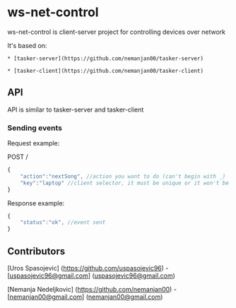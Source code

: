 # ws-net-control

ws-net-control is client-server project for controlling devices over network

It's based on:

	* [tasker-server](https://github.com/nemanjan00/tasker-server)

	* [tasker-client](https://github.com/nemanjan00/tasker-client)

## API

API is similar to tasker-server and tasker-client

### Sending events

Request example:

POST /

```javascript
{
	"action":"nextSong", //action you want to do (can't begin with _)
	"key":"laptop" //client selector, it must be unique or it won't be registered
}
```

Response example:

```javascript
{
	"status":"ok", //event sent
}
```

## Contributors

[Uros Spasojevic] (https://github.com/uspasojevic96) - [uspasojevic96@gmail.com] (uspasojevic96@gmail.com)

[Nemanja Nedeljkovic] (https://github.com/nemanjan00) - [nemanjan00@gmail.com] (nemanjan00@gmail.com)
